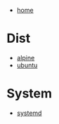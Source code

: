 - [home](/)
# Dist
- [alpine](/linux-alpine.md)
- [ubuntu](/linux-ubuntu.md)
# System
- [systemd](/linux-systemd.md)
